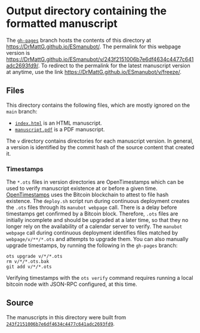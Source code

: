 # Output directory containing the formatted manuscript

The [`gh-pages`](https://github.com/DrMattG/ESmanubot/tree/gh-pages) branch hosts the contents of this directory at <https://DrMattG.github.io/ESmanubot/>.
The permalink for this webpage version is <https://DrMattG.github.io/ESmanubot/v/243f2151006b7e6df4634c4477c641adc2693fd9/>.
To redirect to the permalink for the latest manuscript version at anytime, use the link <https://DrMattG.github.io/ESmanubot/v/freeze/>.

## Files

This directory contains the following files, which are mostly ignored on the `main` branch:

+ [`index.html`](index.html) is an HTML manuscript.
+ [`manuscript.pdf`](manuscript.pdf) is a PDF manuscript.

The `v` directory contains directories for each manuscript version.
In general, a version is identified by the commit hash of the source content that created it.

### Timestamps

The `*.ots` files in version directories are OpenTimestamps which can be used to verify manuscript existence at or before a given time.
[OpenTimestamps](https://opentimestamps.org/) uses the Bitcoin blockchain to attest to file hash existence.
The `deploy.sh` script run during continuous deployment creates the `.ots` files through its `manubot webpage` call.
There is a delay before timestamps get confirmed by a Bitcoin block.
Therefore, `.ots` files are initially incomplete and should be upgraded at a later time, so that they no longer rely on the availability of a calendar server to verify.
The `manubot webpage` call during continuous deployment identifies files matched by `webpage/v/**/*.ots` and attempts to upgrade them.
You can also manually upgrade timestamps, by running the following in the `gh-pages` branch:

```shell
ots upgrade v/*/*.ots
rm v/*/*.ots.bak
git add v/*/*.ots
```

Verifying timestamps with the `ots verify` command requires running a local bitcoin node with JSON-RPC configured, at this time.

## Source

The manuscripts in this directory were built from
[`243f2151006b7e6df4634c4477c641adc2693fd9`](https://github.com/DrMattG/ESmanubot/commit/243f2151006b7e6df4634c4477c641adc2693fd9).
